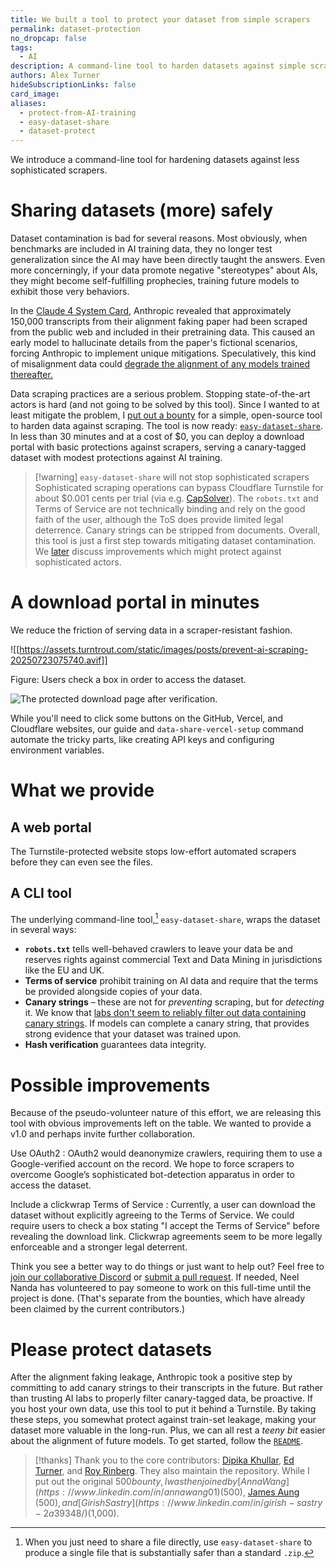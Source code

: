 ```yaml
---
title: We built a tool to protect your dataset from simple scrapers
permalink: dataset-protection
no_dropcap: false
tags:
  - AI
description: A command-line tool to harden datasets against simple scrapers, helping prevent AI data contamination by deploying a protected download portal.
authors: Alex Turner
hideSubscriptionLinks: false
card_image: 
aliases:
  - protect-from-AI-training
  - easy-dataset-share
  - dataset-protect
---
```

We introduce a command-line tool for hardening datasets against less sophisticated scrapers.

# Sharing datasets (more) safely

Dataset contamination is bad for several reasons. Most obviously, when benchmarks are included in AI training data, they no longer test generalization since the AI may have been directly taught the answers. Even more concerningly, if your data promote negative "stereotypes" about AIs, they might become self-fulfilling prophecies, training future models to exhibit those very behaviors.

In the [Claude 4 System Card](https://www-cdn.anthropic.com/07b2a3f9902ee19fe39a36ca638e5ae987bc64dd.pdf#page=36.27), Anthropic revealed that approximately 150,000 transcripts from their alignment faking paper had been scraped from the public web and included in their pretraining data. This caused an early model to hallucinate details from the paper's fictional scenarios, forcing Anthropic to implement unique mitigations. Speculatively, this kind of misalignment data could [degrade the alignment of any models trained thereafter.](/self-fulfilling-misalignment)

Data scraping practices are a serious problem. Stopping state-of-the-art actors is hard (and not going to be solved by this tool). Since I wanted to at least mitigate the problem, I [put out a bounty](https://www.lesswrong.com/posts/FG54euEAesRkSZuJN/ryan_greenblatt-s-shortform?commentId=M96LZ4nXmm6vYTuWh) for a simple, open-source tool to harden data against scraping. The tool is now ready: [`easy-dataset-share`](https://github.com/Responsible-Dataset-Sharing/easy-dataset-share). In less than 30 minutes and at a cost of $0, you can deploy a download portal with basic protections against scrapers, serving a canary-tagged dataset with modest protections against AI training.

> [!warning] `easy-dataset-share` will not stop sophisticated scrapers
> Sophisticated scraping operations can bypass Cloudflare Turnstile for about \$0.001 cents per trial (via e.g. [CapSolver](https://www.capsolver.com/)). The `robots.txt` and Terms of Service are not technically binding and rely on the good faith of the user, although the ToS does provide limited legal deterrence. Canary strings can be stripped from documents. Overall, this tool is just a first step towards mitigating dataset contamination. We [later](#possible-improvements) discuss improvements which might protect against sophisticated actors.

# A download portal in minutes

We reduce the friction of serving data in a scraper-resistant fashion.

![[https://assets.turntrout.com/static/images/posts/prevent-ai-scraping-20250723075740.avif]]

Figure: Users check a box in order to access the dataset.

![The protected download page after verification.](https://assets.turntrout.com/static/images/posts/prevent-ai-scraping-20250723075756.avif)

While you'll need to click some buttons on the GitHub, Vercel, and Cloudflare websites, our guide and `data-share-vercel-setup` command automate the tricky parts, like creating API keys and configuring environment variables.

# What we provide

## A web portal

The Turnstile-protected website stops low-effort automated scrapers before they can even see the files.

## A CLI tool

The underlying command-line tool,[^direct] `easy-dataset-share`, wraps the dataset in several ways:

[^direct]: When you just need to share a file directly, use `easy-dataset-share` to produce a single file that is substantially safer than a standard `.zip`.

* **`robots.txt`** tells well-behaved crawlers to leave your data be and reserves rights against commercial Text and Data Mining in jurisdictions like the EU and UK.
* **Terms of service** prohibit training on AI data and require that the terms be provided alongside copies of your data.
* **Canary strings** – these are not for *preventing* scraping, but for *detecting* it. We know that [labs don't seem to reliably filter out data containing canary strings](https://www.lesswrong.com/posts/kSmHMoaLKGcGgyWzs/big-bench-canary-contamination-in-gpt-4). If models can complete a canary string, that provides strong evidence that your dataset was trained upon.
* **Hash verification** guarantees data integrity.

# Possible improvements

Because of the pseudo-volunteer nature of this effort, we are releasing this tool with obvious improvements left on the table. We wanted to provide a v1.0 and perhaps invite further collaboration.

Use OAuth2
: OAuth2 would deanonymize crawlers, requiring them to use a Google-verified account on the record. We hope to force scrapers to overcome Google’s sophisticated bot-detection apparatus in order to access the dataset.

Include a clickwrap Terms of Service
: Currently, a user can download the dataset without explicitly agreeing to the Terms of Service. We could require users to check a box stating "I accept the Terms of Service" before revealing the download link. Clickwrap agreements seem to be more legally enforceable and a stronger legal deterrent.

Think you see a better way to do things or just want to help out? Feel free to [join our collaborative Discord](https://discord.gg/q9XrYce48H) or [submit a pull request](https://github.com/Responsible-Dataset-Sharing/easy-dataset-share). If needed, Neel Nanda has volunteered to pay someone to work on this full-time until the project is done. (That's separate from the bounties, which have already been claimed by the current contributors.)

# Please protect datasets

After the alignment faking leakage, Anthropic took a positive step by committing to add canary strings to their transcripts in the future. But rather than trusting AI labs to properly filter canary-tagged data, be proactive. If you host your own data, use this tool to put it behind a Turnstile. By taking these steps, you somewhat protect against train-set leakage, making your dataset more valuable in the long-run. Plus, we can all rest a *teeny bit* easier about the alignment of future models. To get started, follow the [`README`](https://github.com/Responsible-Dataset-Sharing/easy-dataset-share/blob/main/README.md).

> [!thanks]
> Thank you to the core contributors: [Dipika Khullar](https://x.com/dikhullar?s=21&t=VZagCbb1Wx7sg-26AK4rNw
), [Ed Turner](https://edward-turner.com/), and [Roy Rinberg](https://royrinberg.com/). They also maintain the repository. While I put out the original $500 bounty, I was then joined by [Anna Wang](https://www.linkedin.com/in/annawang01) ($500), [James Aung](https://jamesaung.com/) ($500), and [Girish Sastry](https://www.linkedin.com/in/girish-sastry-2a39348/) ($1,000).
